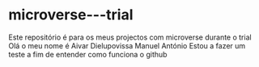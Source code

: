 # microverse---trial
Este repositório é para os meus projectos com microverse durante o trial
Olá o meu nome é Aivar Dielupovissa Manuel António
Estou a fazer um teste a fim de entender como funciona o github
